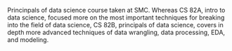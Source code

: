 Princinpals of data science course taken at SMC. 
Whereas CS 82A, intro to data science, focused more on the most important techniques for breaking into the field of data science, 
CS 82B, principals of data science, covers in depth more advanced techniques of data wrangling, data processing, EDA, and modeling. 
